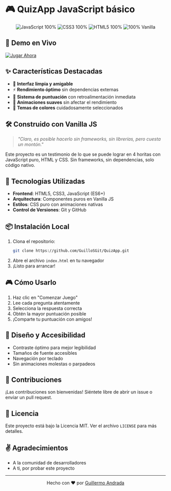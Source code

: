 # 🎮 QuizApp JavaScript básico

<div align="center">
  <img src="https://img.shields.io/badge/JavaScript-100%25-yellow" alt="JavaScript 100%">
  <img src="https://img.shields.io/badge/CSS3-100%25-blue" alt="CSS3 100%">
  <img src="https://img.shields.io/badge/HTML5-100%25-orange" alt="HTML5 100%">
  <img src="https://img.shields.io/badge/No%20Frameworks-100%25%20Vanilla-brightgreen" alt="100% Vanilla">
</div>

## 📱 Demo en Vivo

[![Jugar Ahora](https://img.shields.io/badge/🎮-Jugar_Ahora-8A2BE2?style=for-the-badge&logo=gamejolt&logoColor=white)](https://guillosgit.github.io/QuizApp/)

## ✨ Características Destacadas

- 🎨 **Interfaz limpia y amigable**
- ⚡ **Rendimiento óptimo** sin dependencias externas
- 🎯 **Sistema de puntuación** con retroalimentación inmediata
- 🔄 **Animaciones suaves** sin afectar el rendimiento
- 🎨 **Temas de colores** cuidadosamente seleccionados

## 🛠️ Construido con Vanilla JS

> *"Claro, es posible hacerlo sin frameworks, sin librerías, pero cuesta un montón."*

Este proyecto es un testimonio de lo que se puede lograr en 4 horitas con JavaScript puro, HTML y CSS. Sin frameworks, sin dependencias, solo código nativo.

## 🚀 Tecnologías Utilizadas

- **Frontend**: HTML5, CSS3, JavaScript (ES6+)
- **Arquitectura**: Componentes puros en Vanilla JS
- **Estilos**: CSS puro con animaciones nativas
- **Control de Versiones**: Git y GitHub

## 📦 Instalación Local

1. Clona el repositorio:
   ```bash
   git clone https://github.com/GuilloSGit/QuizApp.git
   ```
2. Abre el archivo `index.html` en tu navegador
3. ¡Listo para arrancar!

## 🎮 Cómo Usarlo

1. Haz clic en "Comenzar Juego"
2. Lee cada pregunta atentamente
3. Selecciona la respuesta correcta
4. Obtén la mayor puntuación posible
5. ¡Comparte tu puntuación con amigos!

## 🎨 Diseño y Accesibilidad

- Contraste óptimo para mejor legibilidad
- Tamaños de fuente accesibles
- Navegación por teclado
- Sin animaciones molestas o parpadeos

## 🤝 Contribuciones

¡Las contribuciones son bienvenidas! Siéntete libre de abrir un issue o enviar un pull request.

## 📄 Licencia

Este proyecto está bajo la Licencia MIT. Ver el archivo `LICENSE` para más detalles.

## ✌️ Agradecimientos

- A la comunidad de desarrolladores
- A ti, por probar este proyecto

---

<div align="center">
  Hecho con ❤️ por <a href="https://github.com/GuilloSGit">Guillermo Andrada</a>
</div>

